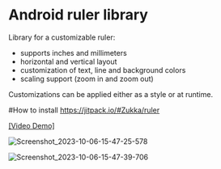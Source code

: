 # Android ruler library

Library for a customizable ruler:
- supports inches and millimeters
- horizontal and vertical layout
- customization of text, line and background colors
- scaling support (zoom in and zoom out)

Customizations can be applied either as a style or at runtime.

#How to install
https://jitpack.io/#Zukka/ruler

[[Video Demo]](https://youtu.be/FeSIhFfLkcQ)

![Screenshot_2023-10-06-15-47-25-578](https://github.com/Zukka/ruler/assets/6852409/42180e36-b5e2-4178-b6cb-6d3af7a49a7d)

![Screenshot_2023-10-06-15-47-39-706](https://github.com/Zukka/ruler/assets/6852409/c336a982-d5b8-4709-8359-c83d5b812a04)
